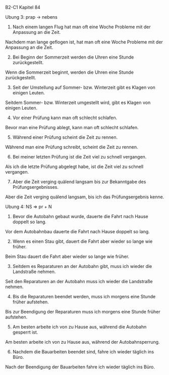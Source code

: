 B2-C1
Kapitel 84

Ubung 3: prap -> nebens
1. Nach einem langen Flug hat man oft eine Woche Probleme mit der Anpassung an die Zeit.

Nachdem man lange geflogen ist, hat man oft eine Woche Probleme mit der Anpassung an die Zeit.

2. Bei Beginn der Sommerzeit werden die Uhren eine Stunde zurückgestellt.

Wenn die Sommerzeit beginnt, werden die Uhren eine Stunde zurückgestellt.

3. Seit der Umstellung auf Sommer- bzw. Winterzeit gibt es Klagen von einigen Leuten.

Seitdem Sommer- bzw. Winterzeit umgestellt wird, gibt es Klagen von einigen Leuten.

4. Vor einer Prüfung kann man oft schlecht schlafen.

Bevor man eine Prüfung ablegt, kann man oft schlecht schlafen.

5.  Während einer Prüfung scheint die Zeit zu rennen.

Während man eine Prüfung schreibt, scheint die Zeit zu rennen.

6. Bei meiner letzten Prüfung ist die Zeit viel zu schnell vergangen.

Als ich die letzte Prüfung abgelegt habe, ist die Zeit viel zu schnell vergangen.

7. Aber die Zeit verging quälend langsam bis zur Bekanntgabe des Prüfungsergebnisses.

Aber die Zeit verging quälend langsam, bis ich das Prüfungsergebnis kenne.

Ubung 4: NS => pr + N

1. Bevor die Autobahn gebaut wurde, dauerte die Fahrt nach Hause doppelt so lang.

Vor dem Autobahnbau dauerte die Fahrt nach Hause doppelt so lang.

2. Wenn es einen Stau gibt, dauert die Fahrt aber wieder so lange wie früher.

Beim Stau dauert die Fahrt aber wieder so lange wie früher.


3. Seitdem es Reparaturen an der Autobahn gibt, muss ich wieder die Landstraße nehmen.

Seit den Reparaturen an der Autobahn muss ich wieder die Landstraße nehmen.

4. Bis die Reparaturen beendet werden, muss ich morgens eine Stunde früher aufstehen.

Bis zur Beendigung der Reparaturen muss ich morgens eine Stunde früher aufstehen.

5. Am besten arbeite ich von zu Hause aus, während die Autobahn gesperrt ist.

Am besten arbeite ich von zu Hause aus, während der Autobahnsperrung.

6. Nachdem die Bauarbeiten beendet sind, fahre ich wieder täglich ins Büro.

Nach der Beendigung der Bauarbeiten fahre ich wieder täglich ins Büro.

